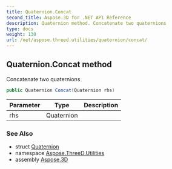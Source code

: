 ```yaml
---
title: Quaternion.Concat
second_title: Aspose.3D for .NET API Reference
description: Quaternion method. Concatenate two quaternions
type: docs
weight: 130
url: /net/aspose.threed.utilities/quaternion/concat/
---
```

## Quaternion.Concat method

Concatenate two quaternions

```csharp
public Quaternion Concat(Quaternion rhs)
```

| Parameter | Type | Description |
| --- | --- | --- |
| rhs | Quaternion |  |

### See Also

* struct [Quaternion](../)
* namespace [Aspose.ThreeD.Utilities](../../quaternion/)
* assembly [Aspose.3D](../../../)


